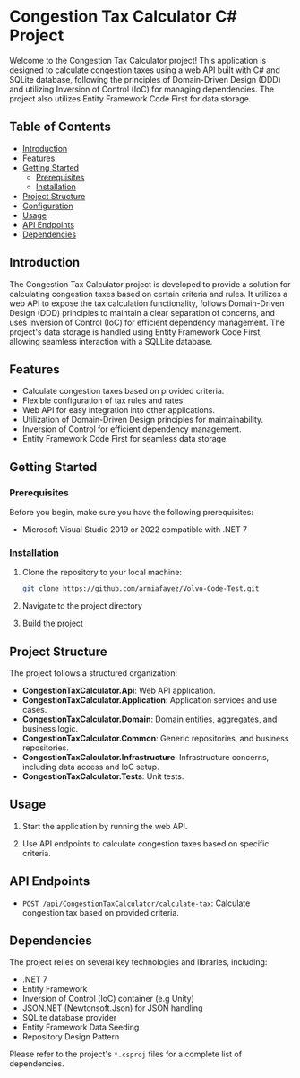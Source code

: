 # Congestion Tax Calculator C# Project

Welcome to the Congestion Tax Calculator project! This application is designed to calculate congestion taxes using a web API built with C# and SQLite database, following the principles of Domain-Driven Design (DDD) and utilizing Inversion of Control (IoC) for managing dependencies. The project also utilizes Entity Framework Code First for data storage.

## Table of Contents

- [Introduction](#introduction)
- [Features](#features)
- [Getting Started](#getting-started)
  - [Prerequisites](#prerequisites)
  - [Installation](#installation)
- [Project Structure](#project-structure)
- [Configuration](#configuration)
- [Usage](#usage)
- [API Endpoints](#api-endpoints)
- [Dependencies](#dependencies)

## Introduction

The Congestion Tax Calculator project is developed to provide a solution for calculating congestion taxes based on certain criteria and rules. It utilizes a web API to expose the tax calculation functionality, follows Domain-Driven Design (DDD) principles to maintain a clear separation of concerns, and uses Inversion of Control (IoC) for efficient dependency management. The project's data storage is handled using Entity Framework Code First, allowing seamless interaction with a SQLLite database.

## Features

- Calculate congestion taxes based on provided criteria.
- Flexible configuration of tax rules and rates.
- Web API for easy integration into other applications.
- Utilization of Domain-Driven Design principles for maintainability.
- Inversion of Control for efficient dependency management.
- Entity Framework Code First for seamless data storage.

## Getting Started

### Prerequisites

Before you begin, make sure you have the following prerequisites:

- Microsoft Visual Studio 2019 or 2022 compatible with .NET 7

### Installation

1. Clone the repository to your local machine:

   ```sh
   git clone https://github.com/armiafayez/Volvo-Code-Test.git
   ```
   
2. Navigate to the project directory
3. Build the project
   
## Project Structure

The project follows a structured organization:

- **CongestionTaxCalculator.Api**: Web API application.
- **CongestionTaxCalculator.Application**: Application services and use cases.
- **CongestionTaxCalculator.Domain**: Domain entities, aggregates, and business logic.
- **CongestionTaxCalculator.Common**: Generic repositories, and business repositories.
- **CongestionTaxCalculator.Infrastructure**: Infrastructure concerns, including data access and IoC setup.
- **CongestionTaxCalculator.Tests**: Unit tests.

## Usage

1. Start the application by running the web API.

2. Use API endpoints to calculate congestion taxes based on specific criteria.

## API Endpoints

- `POST /api/CongestionTaxCalculator/calculate-tax`: Calculate congestion tax based on provided criteria.

## Dependencies

The project relies on several key technologies and libraries, including:

- .NET 7
- Entity Framework
- Inversion of Control (IoC) container (e.g Unity)
- JSON.NET (Newtonsoft.Json) for JSON handling
- SQLite database provider
- Entity Framework Data Seeding
- Repository Design Pattern

Please refer to the project's `*.csproj` files for a complete list of dependencies.
